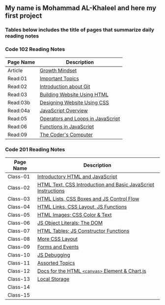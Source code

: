 ## **My name is Mohammad AL-Khaleel and here my first project**

### **Tables below includes the title of pages that summarize daily reading notes**
       
       
### **Code 102 Reading Notes**

| **Page Name** | **Description** |
| -----------   | --------------- |
| Article       |[Growth Mindset](https://malkhaleel88.github.io/reading-notes/Article)                   |
| Read:01       |[Important Topics](https://malkhaleel88.github.io/reading-notes/Read:01)                 |
| Read:02       |[Introduction about Git](https://malkhaleel88.github.io/reading-notes/Read:02)           |
| Read:03       |[Building Website Using HTML](https://malkhaleel88.github.io/reading-notes/Read:03)      |
| Read:03b      |[Designing Website Using CSS](https://malkhaleel88.github.io/reading-notes/Read:03b)     |
| Read:04a      |[JavaScript Overview](https://malkhaleel88.github.io/reading-notes/Read:04a)             |
| Read:05       |[Operators and Loops in JavaScript](https://malkhaleel88.github.io/reading-notes/Read:05)|
| Read:06       |[Functions in JavaScript](https://malkhaleel88.github.io/reading-notes/Read:06)          |
| Read:09       |[The Coder's Computer](https://malkhaleel88.github.io/reading-notes/Read:09)             |




### **Code 201 Reading Notes**

| **Page Name** | **Description** |
| -----------   | --------------- |
| Class-01       |[Introductory HTML and JavaScript](https://malkhaleel88.github.io/reading-notes/Class-01)|
| Class-02       |[HTML Text, CSS Introduction and Basic JavaScript Instructions](https://malkhaleel88.github.io/reading-notes/Class-02)|
| Class-03       |[HTML Lists, CSS Boxes and JS Control Flow](https://malkhaleel88.github.io/reading-notes/Class-03)|
| Class-04       |[HTML Links, CSS Layout, JS Functions](https://malkhaleel88.github.io/reading-notes/Class-04)|
| Class-05       | [HTML Images; CSS Color & Text](https://malkhaleel88.github.io/reading-notes/Class-05)|
| Class-06       | [JS Object Literals; The DOM](https://malkhaleel88.github.io/reading-notes/Class-06)|
| Class-07       | [HTML Tables; JS Constructor Functions](https://malkhaleel88.github.io/reading-notes/Class-07)|
| Class-08       | [More CSS Layout](https://malkhaleel88.github.io/reading-notes/Class-08)|
| Class-09       | [Forms and Events](https://malkhaleel88.github.io/reading-notes/Class-09)|
| Class-10       | [JS Debugging](https://malkhaleel88.github.io/reading-notes/Class-10)|
| Class-11       | [Assorted Topics](https://malkhaleel88.github.io/reading-notes/Class-11)|
| Class-12       | [Docs for the HTML `<canvas>` Element & Chart.js](https://malkhaleel88.github.io/reading-notes/Class-12)|
| Class-13       | [Local Storage](https://malkhaleel88.github.io/reading-notes/Class-13)|
| Class-14       | [](https://malkhaleel88.github.io/reading-notes/Class-14)|
| Class-15       | [](https://malkhaleel88.github.io/reading-notes/Class-15)|